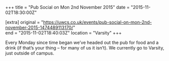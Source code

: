 +++
title = "Pub Social on Mon 2nd November 2015"
date = "2015-11-02T18:30:00Z"

[extra]
original = "https://uwcs.co.uk/events/pub-social-on-mon-2nd-november-2015-1474489113170/"    
end = "2015-11-02T18:40:03Z"
location = "Varsity"
+++

Every Monday since time began we’ve headed out the pub for food and a drink (if that’s your thing – for many of us it isn’t). We currently go to Varsity, just outside of campus.

